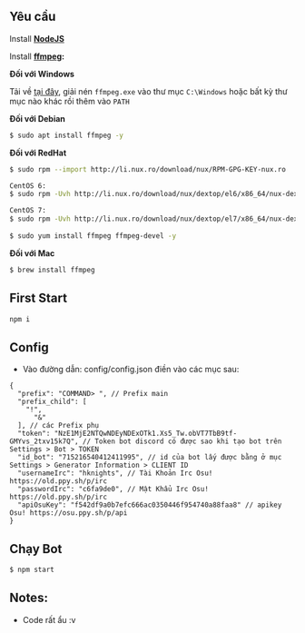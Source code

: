 
## Yêu cầu
 Install **[NodeJS](https://nodejs.org/en/download/)**

 Install **[ffmpeg](https://www.ffmpeg.org/download.html):** 
 
**Đối với Windows** 
    
Tải về [tại đây](https://ffmpeg.zeranoe.com/builds/), giải nén `ffmpeg.exe` vào thư mục `C:\Windows` hoặc bất kỳ thư mục nào khác rồi thêm vào `PATH`
    
**Đối với Debian**
    
```bash
$ sudo apt install ffmpeg -y
```

**Đối với RedHat**

```bash
$ sudo rpm --import http://li.nux.ro/download/nux/RPM-GPG-KEY-nux.ro

CentOS 6: 
$ sudo rpm -Uvh http://li.nux.ro/download/nux/dextop/el6/x86_64/nux-dextop-release-0-2.el6.nux.noarch.rpm

CentOS 7: 
$ sudo rpm -Uvh http://li.nux.ro/download/nux/dextop/el7/x86_64/nux-dextop-release-0-5.el7.nux.noarch.rpm
    
$ sudo yum install ffmpeg ffmpeg-devel -y
```


**Đối với Mac**
```bash
$ brew install ffmpeg
```

## First Start
```bash
npm i
```

## Config
* Vào đường dẫn: config/config.json điền vào các mục sau: 
```
{
  "prefix": "COMMAND> ", // Prefix main
  "prefix_child": [
    "!",
	  "&"
  ], // các Prefix phụ  
  "token": "NzE1MjE2NTQwNDEyNDExOTk1.Xs5_Tw.obVT7TbB9tf-GMYvs_2txv15k7Q", // Token bot discord có được sao khi tạo bot trên Settings > Bot > TOKEN
  "id_bot": "715216540412411995", // id của bot lấy được bằng ở mục Settings > Generator Information > CLIENT ID
  "usernameIrc": "hknights", // Tài Khoản Irc Osu! https://old.ppy.sh/p/irc
  "passwordIrc": "c6fa9de0", // Mật Khẩu Irc Osu! https://old.ppy.sh/p/irc
  "apiOsuKey": "f542df9a0b7efc666ac0350446f954740a88faa8" // apikey Osu! https://osu.ppy.sh/p/api
}

```

## Chạy Bot 
```bash
$ npm start
```
## Notes: 
  * Code rất ẩu :v   
